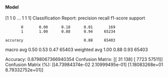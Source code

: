 #### Model
[1 1 0 ... 1 1 1]
Classification Report:
              precision    recall  f1-score   support

           0       0.00      0.18      0.01       169
           1       1.00      0.88      0.94     65234

    accuracy                           0.88     65403
   macro avg       0.50      0.53      0.47     65403
weighted avg       1.00      0.88      0.93     65403

Accuracy: 0.8798067366940354
Confusion Matrix:
[[   31   138]
 [ 7723 57511]]
Confusion Matrix (%):
[[4.73984374e-02 2.10999495e-01]
 [1.18083268e+01 8.79332752e+01]]
